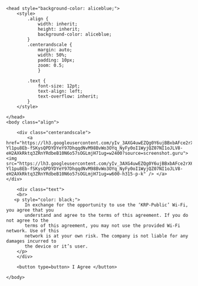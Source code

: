 <!DOCTYPE html>
<html>
    
    <head style="background-color: aliceblue;">
        <style>
            .align {
                width: inherit;
                height: inherit;
                background-color: aliceblue;
            }
            .centerandscale {
                margin: auto;
                width: 50%;
                padding: 10px;
                zoom: 0.5;
                }

            .text {
                font-size: 12pt;
                text-align: left;
                text-overflow: inherit;
            }
        </style>

    </head>
    <body class="align">

        <div class="centerandscale">
            <a href="https://lh3.googleusercontent.com/yIv_3AXG4uwEZQg0Y6ujBBxbAFce2rX6-Yl1pu8Eb-fSKysQPDYDYeY97DhqqdNvM98BvWo3OYq_NyFy0oI1WyjQZ07NI1oJLV8-eH2AXkRktq3ZRnYRdbeB10N6o57sOGLmjH71ug=w2400?source=screenshot.guru"> <img src="https://lh3.googleusercontent.com/yIv_3AXG4uwEZQg0Y6ujBBxbAFce2rX6-Yl1pu8Eb-fSKysQPDYDYeY97DhqqdNvM98BvWo3OYq_NyFy0oI1WyjQZ07NI1oJLV8-eH2AXkRktq3ZRnYRdbeB10N6o57sOGLmjH71ug=w600-h315-p-k" /> </a>        </div>

        <div class="text">
        <br>
       <p style="color: black;"> 
           In exchange for the opportunity to use the ‘KRP-Public’ Wi-Fi, you agree that you 
           understand and agree to the terms of this agreement. If you do not agree to the 
           terms of this agreement, you may not use the provided Wi-Fi network. Use of this
           network is at your own risk. The company is not liable for any damages incurred to 
           the device or it’s user.
        </p>
        </div>

        <button type=button> I Agree </button>

    </body>
</html>
